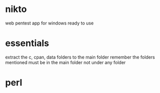 # nikto
web pentest app for windows ready to use

# essentials
extract the c, cpan, data folders to the main folder remember the folders mentioned must be in the main folder not under any folder

# perl
